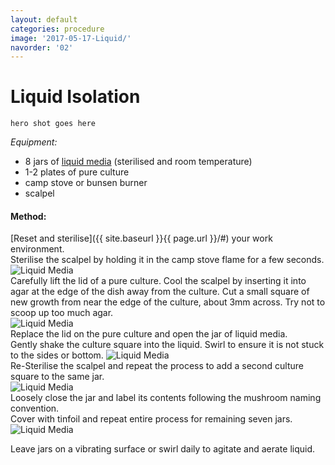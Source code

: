 ```yaml
---
layout: default
categories: procedure
image: '2017-05-17-Liquid/'
navorder: '02'
---
```


# Liquid Isolation

`hero shot goes here`  

_Equipment:_  

 - 8 jars of [liquid media]({{site.baseurl}}/media/Liquid-media.html) (sterilised and room temperature)
 - 1-2 plates of pure culture  
 - camp stove or bunsen burner
 - scalpel  

#### Method:

[Reset and sterilise]({{ site.baseurl }}{{ page.url }}/#) your work environment.  
Sterilise the scalpel by holding it in the camp stove flame for a few seconds.  
![Liquid Media]({{site.baseurl}}{{site.imageurl}}{{page.image}}IMG_20170508_170757.jpg)  
Carefully lift the lid of a pure culture. Cool the scalpel by inserting it into agar at the edge of the dish away from the culture.
Cut a small square of new growth from near the edge of the culture, about 3mm across. Try not to scoop up too much agar.  
![Liquid Media]({{site.baseurl}}{{site.imageurl}}{{page.image}}IMG_20170508_171349.jpg)  
Replace the lid on the pure culture and open the jar of liquid media.  
Gently shake the culture square into the liquid. Swirl to ensure it is not stuck to the sides or bottom.
![Liquid Media]({{site.baseurl}}{{site.imageurl}}{{page.image}}IMG_20170508_171401.jpg)  
Re-Sterilise the scalpel and repeat the process to add a second culture square to the same jar.  
![Liquid Media]({{site.baseurl}}{{site.imageurl}}{{page.image}}IMG_20170508_171515.jpg)  
Loosely close the jar and label its contents following the mushroom naming convention.  
Cover with tinfoil and repeat entire process for remaining seven jars.  
![Liquid Media]({{site.baseurl}}{{site.imageurl}}{{page.image}}IMG_20170503_170537.jpg)

Leave jars on a vibrating surface or swirl daily to agitate and aerate liquid.
